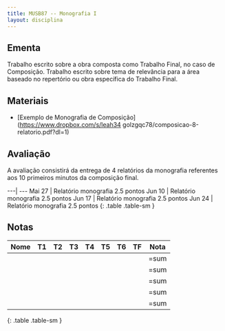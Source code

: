 ```yaml
---
title: MUSB87 -- Monografia I
layout: disciplina
---
```


## Ementa

Trabalho escrito sobre a obra composta como Trabalho Final, no caso de
Composição. Trabalho escrito sobre tema de relevância para a área
baseado no repertório ou obra específica do Trabalho Final.

## Materiais

- [Exemplo de Monografia de Composição](https://www.dropbox.com/s/leah34
  golzgqc78/composicao-8-relatorio.pdf?dl=1)

## Avaliação

A avaliação consistirá da entrega de 4 relatórios da monografia
referentes aos 10 primeiros minutos da composição final.

---| ---
Mai 27 | Relatório monografia 2.5 pontos
Jun 10 | Relatório monografia 2.5 pontos
Jun 17 | Relatório monografia 2.5 pontos
Jun 24 | Relatório monografia 2.5 pontos
{: .table .table-sm }

## Notas

| Nome | T1 | T2 | T3 | T4 | T5 | T6 | TF | Nota |
|------|----|----|----|----|----|----|----|------|
|      |    |    |    |    |    |    |    | =sum |
|      |    |    |    |    |    |    |    | =sum |
|      |    |    |    |    |    |    |    | =sum |
|      |    |    |    |    |    |    |    | =sum |
|      |    |    |    |    |    |    |    | =sum |
{: .table .table-sm }
